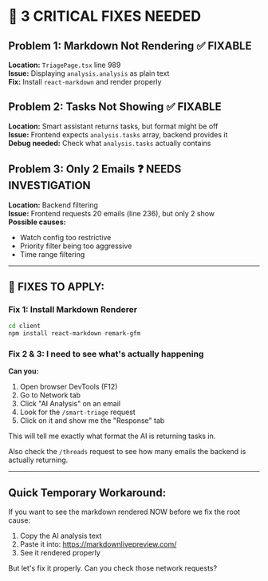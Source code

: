 # 🚨 3 CRITICAL FIXES NEEDED

## Problem 1: Markdown Not Rendering ✅ FIXABLE
**Location:** `TriagePage.tsx` line 989  
**Issue:** Displaying `analysis.analysis` as plain text  
**Fix:** Install `react-markdown` and render properly

## Problem 2: Tasks Not Showing  ✅ FIXABLE
**Location:** Smart assistant returns tasks, but format might be off  
**Issue:** Frontend expects `analysis.tasks` array, backend provides it  
**Debug needed:** Check what `analysis.tasks` actually contains

## Problem 3: Only 2 Emails  ❓ NEEDS INVESTIGATION
**Location:** Backend filtering  
**Issue:** Frontend requests 20 emails (line 236), but only 2 show  
**Possible causes:**
  - Watch config too restrictive
  - Priority filter being too aggressive
  - Time range filtering

---

## 🔧 FIXES TO APPLY:

### Fix 1: Install Markdown Renderer
```bash
cd client
npm install react-markdown remark-gfm
```

### Fix 2 & 3: I need to see what's actually happening

**Can you:**
1. Open browser DevTools (F12)
2. Go to Network tab
3. Click "AI Analysis" on an email
4. Look for the `/smart-triage` request
5. Click on it and show me the "Response" tab

This will tell me exactly what format the AI is returning tasks in.

Also check the `/threads` request to see how many emails the backend is actually returning.

---

## Quick Temporary Workaround:

If you want to see the markdown rendered NOW before we fix the root cause:

1. Copy the AI analysis text
2. Paste it into: https://markdownlivepreview.com/
3. See it rendered properly

But let's fix it properly. Can you check those network requests?
